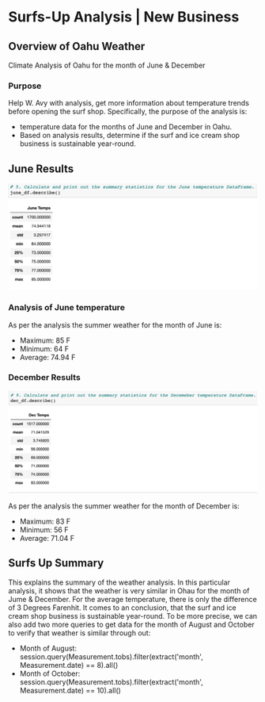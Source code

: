 # Surfs-Up Analysis | New Business

## Overview of Oahu Weather
Climate Analysis of Oahu for the month of June & December 

### Purpose
Help W. Avy with analysis, get more information about temperature trends before opening the surf shop. Specifically, the purpose of the analysis is:
-  temperature data for the months of June and December in Oahu.
-  Based on analysis results, determine if the surf and ice cream shop business is sustainable year-round.

## June Results
![plot](Resources/June_Ohau_Weather.png)
### Analysis of June temperature

As per the analysis the summer weather for the month of June is: 
- Maximum: 85 F
- Minimum: 64 F
- Average: 74.94 F
    

### December Results
![plot](Resources/Dec_Oahu_Weather.png)

As per the analysis the summer weather for the month of December is: 
- Maximum: 83 F
- Minimum: 56 F
- Average: 71.04 F

## Surfs Up Summary

This explains the summary of the weather analysis. In this particular analysis, it shows that the weather is very similar in Ohau for the month of Jume & December. For the average temperature, there is only the difference of 3 Degrees Farenhit. It comes to an conclusion, that the surf and ice cream shop business is sustainable year-round.
To be more precise, we can also add two more queries to get data for the month of August and October to verify that weather is similar through out:
- Month of August: session.query(Measurement.tobs).filter(extract('month', Measurement.date) == 8).all()
- Month of October: session.query(Measurement.tobs).filter(extract('month', Measurement.date) == 10).all()



